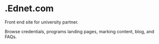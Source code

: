 # <partnerAcronym>.Ednet.com

Front end site for university partner.

Browse credentials, programs landing pages, marking content, blog, and FAQs.

